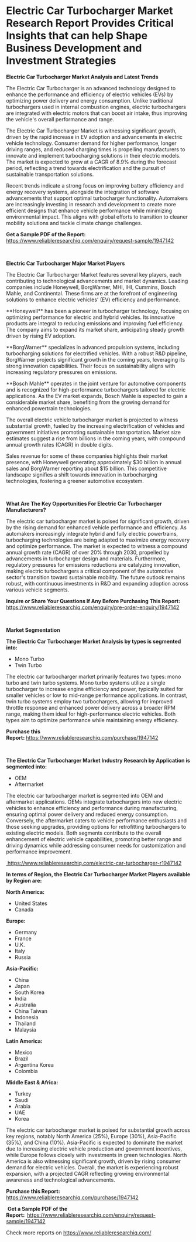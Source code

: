 <p><h1>Electric Car Turbocharger Market Research Report Provides Critical Insights that can help Shape Business Development and Investment Strategies</h1></p><p><strong>Electric Car Turbocharger Market Analysis and Latest Trends</strong></p>
<p><p>The Electric Car Turbocharger is an advanced technology designed to enhance the performance and efficiency of electric vehicles (EVs) by optimizing power delivery and energy consumption. Unlike traditional turbochargers used in internal combustion engines, electric turbochargers are integrated with electric motors that can boost air intake, thus improving the vehicle's overall performance and range.</p><p>The Electric Car Turbocharger Market is witnessing significant growth, driven by the rapid increase in EV adoption and advancements in electric vehicle technology. Consumer demand for higher performance, longer driving ranges, and reduced charging times is propelling manufacturers to innovate and implement turbocharging solutions in their electric models. The market is expected to grow at a CAGR of 8.9% during the forecast period, reflecting a trend towards electrification and the pursuit of sustainable transportation solutions.</p><p>Recent trends indicate a strong focus on improving battery efficiency and energy recovery systems, alongside the integration of software advancements that support optimal turbocharger functionality. Automakers are increasingly investing in research and development to create more efficient designs that enhance vehicle performance while minimizing environmental impact. This aligns with global efforts to transition to cleaner mobility solutions and tackle climate change challenges.</p></p>
<p><strong>Get a Sample PDF of the Report:&nbsp;</strong> <a href="https://www.reliableresearchiq.com/enquiry/request-sample/1947142?utm_campaign=3299&utm_medium=2&utm_source=Github&utm_content=ia&utm_term=30032025&utm_id=electric-car-turbocharger">https://www.reliableresearchiq.com/enquiry/request-sample/1947142</a></p>
<p>&nbsp;</p>
<p><strong>Electric Car Turbocharger Major Market Players</strong></p>
<p><p>The Electric Car Turbocharger Market features several key players, each contributing to technological advancements and market dynamics. Leading companies include Honeywell, BorgWarner, MHI, IHI, Cummins, Bosch Mahle, and Continental. These firms are at the forefront of engineering solutions to enhance electric vehicles' (EV) efficiency and performance.</p><p>**Honeywell** has been a pioneer in turbocharger technology, focusing on optimizing performance for electric and hybrid vehicles. Its innovative products are integral to reducing emissions and improving fuel efficiency. The company aims to expand its market share, anticipating steady growth driven by rising EV adoption.</p><p>**BorgWarner** specializes in advanced propulsion systems, including turbocharging solutions for electrified vehicles. With a robust R&D pipeline, BorgWarner projects significant growth in the coming years, leveraging its strong innovation capabilities. Their focus on sustainability aligns with increasing regulatory pressures on emissions.</p><p>**Bosch Mahle** operates in the joint venture for automotive components and is recognized for high-performance turbochargers tailored for electric applications. As the EV market expands, Bosch Mahle is expected to gain a considerable market share, benefiting from the growing demand for enhanced powertrain technologies.</p><p>The overall electric vehicle turbocharger market is projected to witness substantial growth, fueled by the increasing electrification of vehicles and government initiatives promoting sustainable transportation. Market size estimates suggest a rise from billions in the coming years, with compound annual growth rates (CAGR) in double digits.</p><p>Sales revenue for some of these companies highlights their market presence, with Honeywell generating approximately $30 billion in annual sales and BorgWarner reporting about $15 billion. This competitive landscape signifies a shift towards innovation in turbocharging technologies, fostering a greener automotive ecosystem.</p></p>
<p>&nbsp;</p>
<p><strong>What Are The Key Opportunities For Electric Car Turbocharger Manufacturers?</strong></p>
<p><p>The electric car turbocharger market is poised for significant growth, driven by the rising demand for enhanced vehicle performance and efficiency. As automakers increasingly integrate hybrid and fully electric powertrains, turbocharging technologies are being adapted to maximize energy recovery and optimize performance. The market is expected to witness a compound annual growth rate (CAGR) of over 20% through 2030, propelled by advancements in turbocharger design and materials. Furthermore, regulatory pressures for emissions reductions are catalyzing innovation, making electric turbochargers a critical component of the automotive sector's transition toward sustainable mobility. The future outlook remains robust, with continuous investments in R&D and expanding adoption across various vehicle segments.</p></p>
<p><strong>Inquire or Share Your Questions If Any Before Purchasing This Report:</strong> <a href="https://www.reliableresearchiq.com/enquiry/pre-order-enquiry/1947142?utm_campaign=3299&utm_medium=2&utm_source=Github&utm_content=ia&utm_term=30032025&utm_id=electric-car-turbocharger">https://www.reliableresearchiq.com/enquiry/pre-order-enquiry/1947142</a></p>
<p>&nbsp;</p>
<p><strong>Market Segmentation</strong></p>
<p><strong>The Electric Car Turbocharger Market Analysis by types is segmented into:</strong></p>
<p><ul><li>Mono Turbo</li><li>Twin Turbo</li></ul></p>
<p><p>The electric car turbocharger market primarily features two types: mono turbo and twin turbo systems. Mono turbo systems utilize a single turbocharger to increase engine efficiency and power, typically suited for smaller vehicles or low to mid-range performance applications. In contrast, twin turbo systems employ two turbochargers, allowing for improved throttle response and enhanced power delivery across a broader RPM range, making them ideal for high-performance electric vehicles. Both types aim to optimize performance while maintaining energy efficiency.</p></p>
<p><strong>Purchase this Report:&nbsp;</strong><a href="https://www.reliableresearchiq.com/purchase/1947142?utm_campaign=3299&utm_medium=2&utm_source=Github&utm_content=ia&utm_term=30032025&utm_id=electric-car-turbocharger">https://www.reliableresearchiq.com/purchase/1947142</a></p>
<p>&nbsp;</p>
<p><strong>The Electric Car Turbocharger Market Industry Research by Application is segmented into:</strong></p>
<p><ul><li>OEM</li><li>Aftermarket</li></ul></p>
<p><p>The electric car turbocharger market is segmented into OEM and aftermarket applications. OEMs integrate turbochargers into new electric vehicles to enhance efficiency and performance during manufacturing, ensuring optimal power delivery and reduced energy consumption. Conversely, the aftermarket caters to vehicle performance enthusiasts and those seeking upgrades, providing options for retrofitting turbochargers to existing electric models. Both segments contribute to the overall enhancement of electric vehicle capabilities, promoting better range and driving dynamics while addressing consumer needs for customization and performance improvement.</p></p>
<p><a href="https://www.reliableresearchiq.com/electric-car-turbocharger-r1947142?utm_campaign=3299&utm_medium=2&utm_source=Github&utm_content=ia&utm_term=30032025&utm_id=electric-car-turbocharger">&nbsp;https://www.reliableresearchiq.com/electric-car-turbocharger-r1947142</a></p>
<p><strong>In terms of Region, the Electric Car Turbocharger Market Players available by Region are:</strong></p>
<p>
    <p> <strong> North America: </strong>
        <ul>
            <li>United States</li>
            <li>Canada</li>
        </ul>
        </p> 
    <p> <strong> Europe: </strong>
        <ul>
            <li>Germany</li>
            <li>France</li>
            <li>U.K.</li>
            <li>Italy</li>
            <li>Russia</li>
        </ul>
        </p> 
    <p> <strong> Asia-Pacific: </strong>
        <ul>
            <li>China</li>
            <li>Japan</li>
            <li>South Korea</li>
            <li>India</li>
            <li>Australia</li>
            <li>China Taiwan</li>
            <li>Indonesia</li>
            <li>Thailand</li>
            <li>Malaysia</li>
        </ul>
        </p> 
    <p> <strong> Latin America: </strong>
        <ul>
            <li>Mexico</li>
            <li>Brazil</li>
            <li>Argentina Korea</li>
            <li>Colombia</li>
        </ul>
        </p> 
    <p> <strong> Middle East & Africa: </strong>
        <ul>
            <li>Turkey</li>
            <li>Saudi</li>
            <li>Arabia</li>
            <li>UAE</li>
            <li>Korea</li>
        </ul>
    </p>
    </p>
<p><p>The electric car turbocharger market is poised for substantial growth across key regions, notably North America (25%), Europe (30%), Asia-Pacific (35%), and China (10%). Asia-Pacific is expected to dominate the market due to increasing electric vehicle production and government incentives, while Europe follows closely with investments in green technologies. North America is also witnessing significant growth, driven by rising consumer demand for electric vehicles. Overall, the market is experiencing robust expansion, with a projected CAGR reflecting growing environmental awareness and technological advancements.</p></p>
<p><strong>Purchase this Report: </strong><a href="https://www.reliableresearchiq.com/purchase/1947142?utm_campaign=3299&utm_medium=2&utm_source=Github&utm_content=ia&utm_term=30032025&utm_id=electric-car-turbocharger">https://www.reliableresearchiq.com/purchase/1947142</a></p>
<p>&nbsp;<strong>Get a Sample PDF of the Report:&nbsp;&nbsp;</strong><a href="https://www.reliableresearchiq.com/enquiry/request-sample/1947142?utm_campaign=3299&utm_medium=2&utm_source=Github&utm_content=ia&utm_term=30032025&utm_id=electric-car-turbocharger">https://www.reliableresearchiq.com/enquiry/request-sample/1947142</a></p>
<p><strong></strong></p>
<p>Check more reports on <a href="https://www.reliableresearchiq.com/?utm_campaign=3299&utm_medium=2&utm_source=Github&utm_content=ia&utm_term=30032025&utm_id=electric-car-turbocharger">https://www.reliableresearchiq.com/</a></p>